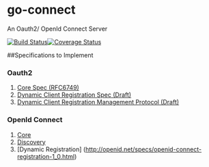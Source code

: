 # go-connect
An Oauth2/ OpenId Connect Server

[![Build Status](https://travis-ci.org/jhuntoo/go-connect.svg?branch=master)](https://travis-ci.org/jhuntoo/go-connect)[![Coverage Status](https://coveralls.io/repos/jhuntoo/go-connect/badge.svg)](https://coveralls.io/r/jhuntoo/go-connect)


##Specifications to Implement

### Oauth2
1. [Core Spec (RFC6749)]( https://tools.ietf.org/html/rfc6749)
2. [Dynamic Client Registration Spec (Draft)](https://tools.ietf.org/html/draft-ietf-oauth-dyn-reg-29) 
3. [Dynamic Client Registration Management Protocol (Draft)](https://tools.ietf.org/html/draft-ietf-oauth-dyn-reg-management-15) 


### OpenId Connect
1. [Core](http://openid.net/specs/openid-connect-registration-1_0.html)
2. [Discovery](http://openid.net/specs/openid-connect-discovery-1_0.html)
3. [Dynamic Registration] (http://openid.net/specs/openid-connect-registration-1_0.html)
